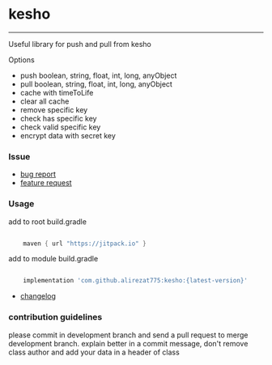 # kesho

--------------------------------------------------------------------
Useful library for push and pull from kesho

Options
- push boolean, string, float, int, long, anyObject 
- pull boolean, string, float, int, long, anyObject
- cache with timeToLife
- clear all cache
- remove specific key
- check has specific key
- check valid specific key
- encrypt data with secret key

### Issue
- [bug report](.github/ISSUE_TEMPLATE/bug_report.md)
- [feature request](.github/ISSUE_TEMPLATE/feature_request.md)


### Usage

add to root build.gradle
```groovy

    maven { url "https://jitpack.io" }

```

add to module build.gradle
```groovy

    implementation 'com.github.alirezat775:kesho:{latest-version}'

```

- [changelog](CHANGELOG)

### contribution guidelines

please commit in development branch and send a pull request to merge development branch.
explain better in a commit message, don't remove class author and add your data in a header of class